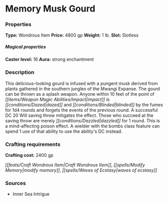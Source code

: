 ﻿---
Title: "Memory Musk Gourd"
Type: "Wondrous Item"
Price: "4800 gp"
Weight: "1 lb."
Slot: "Slotless"
Caster level: "16"
Aura: "strong enchantment"
Description: |
  "This delicious-looking gourd is infused with a pungent musk derived from plants gathered in the southern jungles of the Mwangi Expanse. The gourd can be thrown as a splash weapon. Anyone within 10 feet of the point of impact is dazed and blinded by the fumes for 1d4 rounds and forgets the events of the previous round. A successful DC 20 Will saving throw mitigates the effect. Those who succeed at the saving throw are merely dazzled for 1 round. This is a mind-affecting poison effect. A wielder with the bombs class feature can spend 1 use of that ability to use the ability's DC instead."
Crafting cost: "2400 gp"
Sources: "['Inner Sea Intrigue']"
---

# Memory Musk Gourd

### Properties

**Type:** Wondrous Item **Price:** 4800 gp **Weight:** 1 lb. **Slot:** Slotless

##### Magical properties

**Caster level:** 16 **Aura:** strong enchantment

### Description

This delicious-looking gourd is infused with a pungent musk derived from plants gathered in the southern jungles of the Mwangi Expanse. The gourd can be thrown as a splash weapon. Anyone within 10 feet of the point of _[[items/Weapon Magic Abilities/Impact|impact]]_ is _[[conditions/Dazed|dazed]]_ and _[[conditions/Blinded|blinded]]_ by the fumes for 1d4 rounds and forgets the events of the previous round. A successful DC 20 Will saving throw mitigates the effect. Those who succeed at the saving throw are merely _[[conditions/Dazzled|dazzled]]_ for 1 round. This is a mind-affecting poison effect. A wielder with the bombs class feature can spend 1 use of that ability to use the ability's DC instead.

### Crafting requirements

**Crafting cost:** 2400 gp

_[[feats/Craft Wondrous Item|Craft Wondrous Item]]_, _[[spells/Modify Memory|modify memory]]_, _[[spells/Waves of Ecstasy|waves of ecstasy]]_

### Sources

* Inner Sea Intrigue